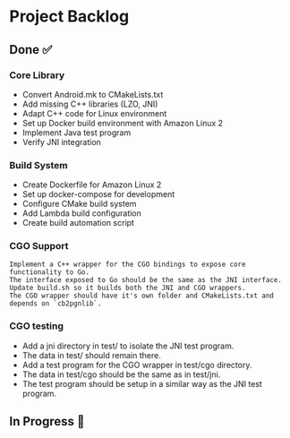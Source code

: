 # Project Backlog

## Done ✅

### Core Library
- Convert Android.mk to CMakeLists.txt
- Add missing C++ libraries (LZO, JNI)
- Adapt C++ code for Linux environment
- Set up Docker build environment with Amazon Linux 2
- Implement Java test program
- Verify JNI integration

### Build System
- Create Dockerfile for Amazon Linux 2
- Set up docker-compose for development
- Configure CMake build system
- Add Lambda build configuration
- Create build automation script

### CGO Support
    Implement a C++ wrapper for the CGO bindings to expose core functionality to Go.
    The interface exposed to Go should be the same as the JNI interface.
    Update build.sh so it builds both the JNI and CGO wrappers.
    The CGO wrapper should have it's own folder and CMakeLists.txt and depends on `cb2pgnlib`.

### CGO testing
- Add a jni directory in test/ to isolate the JNI test program.
- The data in test/ should remain there.
- Add a test program for the CGO wrapper in test/cgo directory. 
- The data in test/cgo should be the same as in test/jni.
- The test program should be setup in a similar way as the JNI test program.

## In Progress 🔄